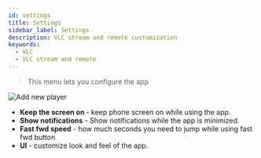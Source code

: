 ```yaml
---
id: settings
title: Settings
sidebar_label: Settings
description: VLC stream and remote customization
keywords:
  - VLC
  - VLC stream and remote
---
```


> This menu lets you configure the app

<div class="row">
  <div class="col">
    <img src="/vlc-docs/img/tutorial/settings.jpeg" alt="Add new player"></img>
  </div>
  <div class="col">
    <ul>
      <li><b>Keep the screen on </b> - keep phone screen on while using the app.</li>
      <li><b>Show notifications</b> - Show notifications while the app is minimized.</li>
      <li><b>Fast fwd speed</b> - how much seconds you need to jump while using fast fwd button</li>
      <li><b>UI</b> - customize look and feel of the app.</li>
    </ul>
  </div>
</div>